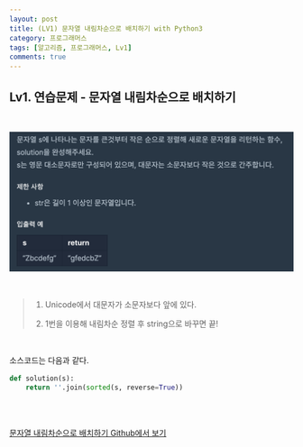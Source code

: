 ```yaml
---
layout: post
title: (LV1) 문자열 내림차순으로 배치하기 with Python3
category: 프로그래머스
tags: [알고리즘, 프로그래머스, Lv1]
comments: true
---
```


## Lv1. 연습문제 - 문자열 내림차순으로 배치하기

<br>


![](/assets/img/문자열%20내림차순으로%20배치하기.png)

<br>

> 
>
> 1. Unicode에서 대문자가 소문자보다 앞에 있다.
>
> 2. 1번을 이용해 내림차순 정렬 후 string으로 바꾸면 끝!

<br>

소스코드는 다음과 같다.

```python
def solution(s):
    return ''.join(sorted(s, reverse=True))
```



<br>

<br>

[문자열 내림차순으로 배치하기 Github에서 보기](https://github.com/ljh9601/BOJ-Programmers/blob/master/Programmers/Lv1/문자열%20내림차순으로%20배치하기.py)